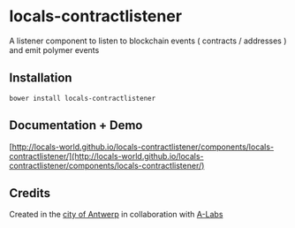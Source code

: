 # locals-contractlistener

A listener component to listen to blockchain events ( contracts / addresses ) and emit polymer events


## Installation

    bower install locals-contractlistener

## Documentation + Demo

[http://locals-world.github.io/locals-contractlistener/components/locals-contractlistener/](http://locals-world.github.io/locals-contractlistener/components/locals-contractlistener/)


## Credits

Created in the [city of Antwerp](http://www.antwerpen.be) in collaboration with [A-Labs](https://github.com/A-StadLabs/)
